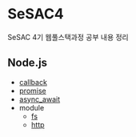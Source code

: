# SeSAC4
SeSAC 4기 웹풀스택과정 공부 내용 정리 


## Node.js
* [callback](https://github.com/SashaGwak/SeSAC4/blob/main/nodejs/220720/callback.js)
* [promise](https://github.com/SashaGwak/SeSAC4/blob/main/nodejs/220720/promise.js)
* [async_await](https://github.com/SashaGwak/SeSAC4/blob/main/nodejs/220720/async_await.js)
* module
    * [fs](https://github.com/SashaGwak/SeSAC4/blob/main/nodejs/220720/fs.js)
    * [http](https://github.com/SashaGwak/SeSAC4/blob/main/nodejs/220720/http.js)
